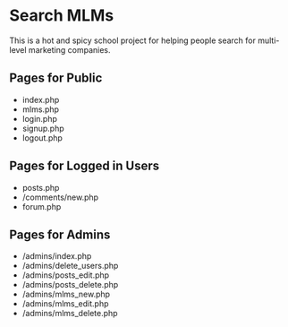 # Search MLMs
This is a hot and spicy school project for helping people search for multi-level marketing companies.

## Pages for Public
- index.php
- mlms.php
- login.php
- signup.php
- logout.php

## Pages for Logged in Users
- posts.php
- /comments/new.php
- forum.php

## Pages for Admins
- /admins/index.php
- /admins/delete_users.php
- /admins/posts_edit.php
- /admins/posts_delete.php
- /admins/mlms_new.php
- /admins/mlms_edit.php
- /admins/mlms_delete.php
